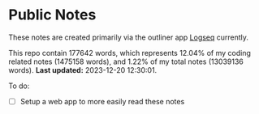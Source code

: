 # Public Notes

These notes are created primarily via the outliner app [Logseq](https://github.com/logseq/logseq) currently.

This repo contain 177642 words, which represents 12.04% of my coding related notes (1475158 words), and 1.22% of my total notes (13039136 words). **Last updated:** 2023-12-20 12:30:01. 

To do:

- [ ] Setup a web app to more easily read these notes
